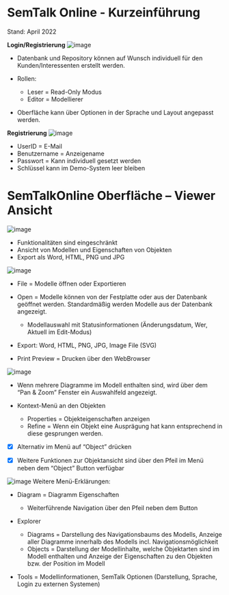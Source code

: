 # SemTalk Online - Kurzeinführung
Stand: April 2022

**Login/Registrierung**
![image](/assets/images/Bild7.png)
- Datenbank und Repository können auf Wunsch individuell für den Kunden/Interessenten erstellt werden.
- Rollen:
  - Leser = Read-Only Modus
  - Editor = Modellierer 

- Oberfläche kann über Optionen in der Sprache und Layout angepasst werden.

**Registrierung**
![image]([https://github.com/SemTalkOnline/SemTalkOnline_DE/main/images/Bild4.png](https://raw.githubusercontent.com/SemTalkOnline/SemTalkOnline_DE/main/images/Bild4.png))
- UserID = E-Mail
- Benutzername = Anzeigename
- Passwort = Kann individuell gesetzt werden
- Schlüssel kann im Demo-System leer bleiben

# SemTalkOnline Oberfläche – Viewer Ansicht
![image]([https://github.com/SemTalkOnline/SemTalkOnline_DE/main/images/Bild3.png](https://raw.githubusercontent.com/SemTalkOnline/SemTalkOnline_DE/main/images/Bild3.png))
- Funktionalitäten sind eingeschränkt
- Ansicht von Modellen und Eigenschaften von Objekten
- Export als Word, HTML, PNG und JPG

![image]([https://github.com/SemTalkOnline/SemTalkOnline_DE/main/images/Bild6.png](https://raw.githubusercontent.com/SemTalkOnline/SemTalkOnline_DE/main/images/Bild6.png))
- File = Modelle öffnen oder Exportieren
- Open = Modelle können von der Festplatte oder aus der Datenbank geöffnet werden. Standardmäßig werden Modelle aus der Datenbank angezeigt. 
  - Modellauswahl mit Statusinformationen (Änderungsdatum, Wer, Aktuell im Edit-Modus)

- Export: Word, HTML, PNG, JPG, Image File (SVG)
- Print Preview = Drucken über den WebBrowser

![image]([https://github.com/SemTalkOnline/SemTalkOnline_DE/main/images/Bild2.png](https://raw.githubusercontent.com/SemTalkOnline/SemTalkOnline_DE/main/images/Bild2.png))
- Wenn mehrere Diagramme im Modell enthalten sind, wird über dem “Pan & Zoom” Fenster ein Auswahlfeld angezeigt.

- Kontext-Menü an den Objekten
  - Properties = Objekteigenschaften anzeigen
  - Refine = Wenn ein Objekt eine Ausprägung hat kann entsprechend in diese gesprungen werden. 

- [x] Alternativ im Menü auf “Object” drücken

- [x] Weitere Funktionen zur Objektansicht sind über den Pfeil im Menü neben dem “Object” Button verfügbar

![image]([https://github.com/SemTalkOnline/SemTalkOnline_DE/main/images/Bild8.png](https://raw.githubusercontent.com/SemTalkOnline/SemTalkOnline_DE/main/images/Bild8.png))
Weitere Menü-Erklärungen:
- Diagram = Diagramm Eigenschaften
  - Weiterführende Navigation über den Pfeil neben dem Button

- Explorer 
  - Diagrams = Darstellung des Navigationsbaums des Modells, Anzeige aller Diagramme innerhalb des Modells incl. Navigationsmöglichkeit
  - Objects = Darstellung der Modellinhalte, welche Objektarten sind im Modell enthalten und Anzeige der Eigenschaften zu den Objekten bzw. der Position im Modell

- Tools = Modellinformationen, SemTalk Optionen (Darstellung, Sprache, Login zu externen Systemen)

